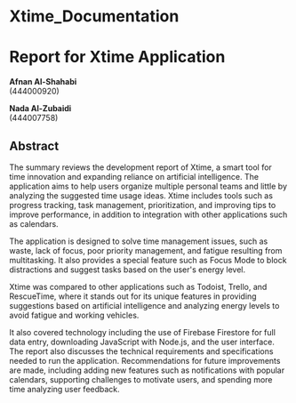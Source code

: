 # Xtime_Documentation
# Report for Xtime Application

**Afnan Al-Shahabi**  
(444000920)  

**Nada Al-Zubaidi**  
(444007758)  

## Abstract
The summary reviews the development report of Xtime, a smart tool for time innovation and expanding reliance on artificial intelligence. The application aims to help users organize multiple personal teams and little by analyzing the suggested time usage ideas. Xtime includes tools such as progress tracking, task management, prioritization, and improving tips to improve performance, in addition to integration with other applications such as calendars.

The application is designed to solve time management issues, such as waste, lack of focus, poor priority management, and fatigue resulting from multitasking. It also provides a special feature such as Focus Mode to block distractions and suggest tasks based on the user's energy level.

Xtime was compared to other applications such as Todoist, Trello, and RescueTime, where it stands out for its unique features in providing suggestions based on artificial intelligence and analyzing energy levels to avoid fatigue and working vehicles.

It also covered technology including the use of Firebase Firestore for full data entry, downloading JavaScript with Node.js, and the user interface. The report also discusses the technical requirements and specifications needed to run the application. Recommendations for future improvements are made, including adding new features such as notifications with popular calendars, supporting challenges to motivate users, and spending more time analyzing user feedback.
